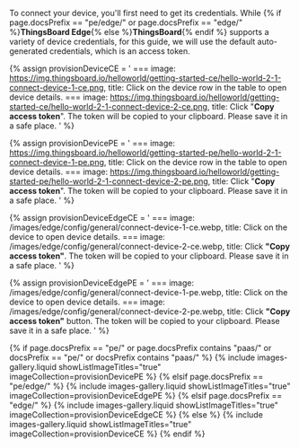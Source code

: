 To connect your device, you'll first need to get its credentials. 
While {% if page.docsPrefix == "pe/edge/" or page.docsPrefix == "edge/" %}**ThingsBoard Edge**{% else %}**ThingsBoard**{% endif %} supports a variety of device credentials, for this guide, 
we will use the default auto-generated credentials, which is an access token.  

{% assign provisionDeviceCE = '
    ===
        image: https://img.thingsboard.io/helloworld/getting-started-ce/hello-world-2-1-connect-device-1-ce.png,
        title: Click on the device row in the table to open device details.
    ===
        image: https://img.thingsboard.io/helloworld/getting-started-ce/hello-world-2-1-connect-device-2-ce.png,
        title: Click "**Copy access token**". The token will be copied to your clipboard. Please save it in a safe place.
    '
%}

{% assign provisionDevicePE = '
    ===
        image: https://img.thingsboard.io/helloworld/getting-started-pe/hello-world-2-1-connect-device-1-pe.png,
        title: Click on the device row in the table to open device details.
    ===
        image: https://img.thingsboard.io/helloworld/getting-started-pe/hello-world-2-1-connect-device-2-pe.png,
        title: Click "**Copy access token**". The token will be copied to your clipboard. Please save it in a safe place.
    '
%}

{% assign provisionDeviceEdgeCE = '
    ===
        image: /images/edge/config/general/connect-device-1-ce.webp,
        title: Click on the device to open device details.
    ===
        image: /images/edge/config/general/connect-device-2-ce.webp,
        title: Click **"Copy access token"**. The token will be copied to your clipboard. Please save it in a safe place.
'
%}

{% assign provisionDeviceEdgePE = '
    ===
        image: /images/edge/config/general/connect-device-1-pe.webp,
        title: Click on the device to open device details.
    ===
        image: /images/edge/config/general/connect-device-2-pe.webp,
        title: Click **"Copy access token"** button. The token will be copied to your clipboard. Please save it in a safe place.
'
%}

{% if page.docsPrefix == "pe/" or page.docsPrefix contains "paas/" or docsPrefix == "pe/" or docsPrefix contains "paas/" %}
    {% include images-gallery.liquid showListImageTitles="true" imageCollection=provisionDevicePE %}
{% elsif page.docsPrefix == "pe/edge/" %}
    {% include images-gallery.liquid showListImageTitles="true" imageCollection=provisionDeviceEdgePE %}
{% elsif page.docsPrefix == "edge/" %}
    {% include images-gallery.liquid showListImageTitles="true" imageCollection=provisionDeviceEdgeCE %}
{% else %}
    {% include images-gallery.liquid showListImageTitles="true" imageCollection=provisionDeviceCE %}
{% endif %} 